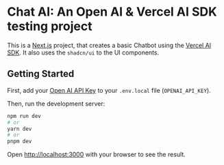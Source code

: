 # Chat AI: An Open AI & Vercel AI SDK testing project

This is a [Next.js](https://nextjs.org/) project, that creates a basic Chatbot using the [Vercel AI SDK](https://sdk.vercel.ai/docs). It also uses the `shadcn/ui` to the UI components.

## Getting Started

First, add your [Open AI API Key](https://platform.openai.com/account/api-keys) to your `.env.local` file (`OPENAI_API_KEY`).

Then, run the development server:

```bash
npm run dev
# or
yarn dev
# or
pnpm dev
```

Open [http://localhost:3000](http://localhost:3000) with your browser to see the result.
